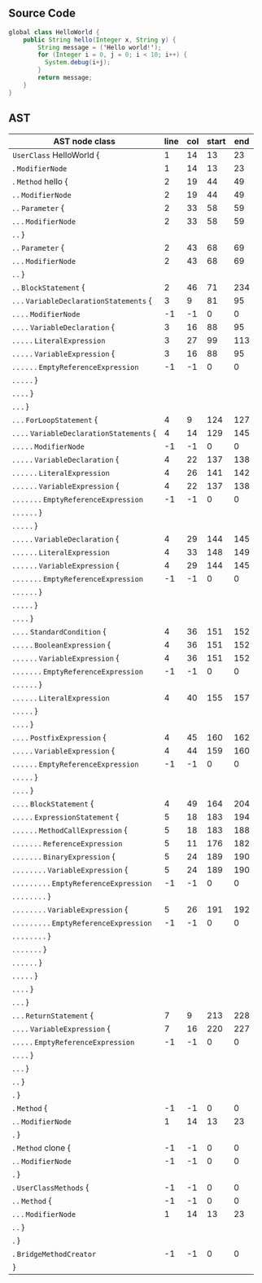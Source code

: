 ## Source Code
```java
global class HelloWorld {
    public String hello(Integer x, String y) {
        String message = ('Hello world!');
        for (Integer i = 0, j = 0; i < 10; i++) {
          System.debug(i+j);
        }
        return message;
    }
}
```
## AST
AST node class                               | line | col | start | end
---------------------------------------------|------|-----|-------|----
`UserClass` HelloWorld {                     | 1    | 14  | 13    | 23 
. `ModifierNode`                             | 1    | 14  | 13    | 23 
. `Method` hello {                           | 2    | 19  | 44    | 49 
. . `ModifierNode`                           | 2    | 19  | 44    | 49 
. . `Parameter` {                            | 2    | 33  | 58    | 59 
. . . `ModifierNode`                         | 2    | 33  | 58    | 59 
. . }                                        |      |     |       |    
. . `Parameter` {                            | 2    | 43  | 68    | 69 
. . . `ModifierNode`                         | 2    | 43  | 68    | 69 
. . }                                        |      |     |       |    
. . `BlockStatement` {                       | 2    | 46  | 71    | 234
. . . `VariableDeclarationStatements` {      | 3    | 9   | 81    | 95 
. . . . `ModifierNode`                       | -1   | -1  | 0     | 0  
. . . . `VariableDeclaration` {              | 3    | 16  | 88    | 95 
. . . . . `LiteralExpression`                | 3    | 27  | 99    | 113
. . . . . `VariableExpression` {             | 3    | 16  | 88    | 95 
. . . . . . `EmptyReferenceExpression`       | -1   | -1  | 0     | 0  
. . . . . }                                  |      |     |       |    
. . . . }                                    |      |     |       |    
. . . }                                      |      |     |       |    
. . . `ForLoopStatement` {                   | 4    | 9   | 124   | 127
. . . . `VariableDeclarationStatements` {    | 4    | 14  | 129   | 145
. . . . . `ModifierNode`                     | -1   | -1  | 0     | 0  
. . . . . `VariableDeclaration` {            | 4    | 22  | 137   | 138
. . . . . . `LiteralExpression`              | 4    | 26  | 141   | 142
. . . . . . `VariableExpression` {           | 4    | 22  | 137   | 138
. . . . . . . `EmptyReferenceExpression`     | -1   | -1  | 0     | 0  
. . . . . . }                                |      |     |       |    
. . . . . }                                  |      |     |       |    
. . . . . `VariableDeclaration` {            | 4    | 29  | 144   | 145
. . . . . . `LiteralExpression`              | 4    | 33  | 148   | 149
. . . . . . `VariableExpression` {           | 4    | 29  | 144   | 145
. . . . . . . `EmptyReferenceExpression`     | -1   | -1  | 0     | 0  
. . . . . . }                                |      |     |       |    
. . . . . }                                  |      |     |       |    
. . . . }                                    |      |     |       |    
. . . . `StandardCondition` {                | 4    | 36  | 151   | 152
. . . . . `BooleanExpression` {              | 4    | 36  | 151   | 152
. . . . . . `VariableExpression` {           | 4    | 36  | 151   | 152
. . . . . . . `EmptyReferenceExpression`     | -1   | -1  | 0     | 0  
. . . . . . }                                |      |     |       |    
. . . . . . `LiteralExpression`              | 4    | 40  | 155   | 157
. . . . . }                                  |      |     |       |    
. . . . }                                    |      |     |       |    
. . . . `PostfixExpression` {                | 4    | 45  | 160   | 162
. . . . . `VariableExpression` {             | 4    | 44  | 159   | 160
. . . . . . `EmptyReferenceExpression`       | -1   | -1  | 0     | 0  
. . . . . }                                  |      |     |       |    
. . . . }                                    |      |     |       |    
. . . . `BlockStatement` {                   | 4    | 49  | 164   | 204
. . . . . `ExpressionStatement` {            | 5    | 18  | 183   | 194
. . . . . . `MethodCallExpression` {         | 5    | 18  | 183   | 188
. . . . . . . `ReferenceExpression`          | 5    | 11  | 176   | 182
. . . . . . . `BinaryExpression` {           | 5    | 24  | 189   | 190
. . . . . . . . `VariableExpression` {       | 5    | 24  | 189   | 190
. . . . . . . . . `EmptyReferenceExpression` | -1   | -1  | 0     | 0  
. . . . . . . . }                            |      |     |       |    
. . . . . . . . `VariableExpression` {       | 5    | 26  | 191   | 192
. . . . . . . . . `EmptyReferenceExpression` | -1   | -1  | 0     | 0  
. . . . . . . . }                            |      |     |       |    
. . . . . . . }                              |      |     |       |    
. . . . . . }                                |      |     |       |    
. . . . . }                                  |      |     |       |    
. . . . }                                    |      |     |       |    
. . . }                                      |      |     |       |    
. . . `ReturnStatement` {                    | 7    | 9   | 213   | 228
. . . . `VariableExpression` {               | 7    | 16  | 220   | 227
. . . . . `EmptyReferenceExpression`         | -1   | -1  | 0     | 0  
. . . . }                                    |      |     |       |    
. . . }                                      |      |     |       |    
. . }                                        |      |     |       |    
. }                                          |      |     |       |    
. `Method` <clinit> {                        | -1   | -1  | 0     | 0  
. . `ModifierNode`                           | 1    | 14  | 13    | 23 
. }                                          |      |     |       |    
. `Method` clone {                           | -1   | -1  | 0     | 0  
. . `ModifierNode`                           | -1   | -1  | 0     | 0  
. }                                          |      |     |       |    
. `UserClassMethods` {                       | -1   | -1  | 0     | 0  
. . `Method` <init> {                        | -1   | -1  | 0     | 0  
. . . `ModifierNode`                         | 1    | 14  | 13    | 23 
. . }                                        |      |     |       |    
. }                                          |      |     |       |    
. `BridgeMethodCreator`                      | -1   | -1  | 0     | 0  
}                                            |      |     |       |    
